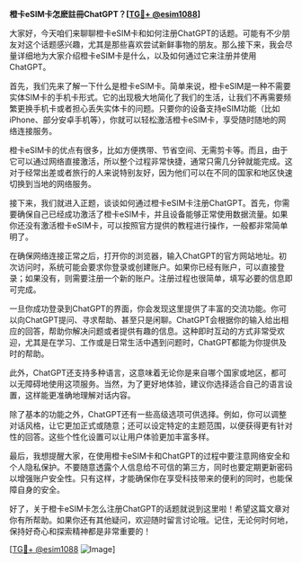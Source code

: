 **橙卡eSIM卡怎麽註冊ChatGPT？[[TG💪+ @esim1088](https://t.me/s/esim1088)]**

大家好，今天咱们来聊聊橙卡eSIM卡和如何注册ChatGPT的话题。可能有不少朋友对这个话题感兴趣，尤其是那些喜欢尝试新鲜事物的朋友。那么接下来，我会尽量详细地为大家介绍橙卡eSIM卡是什么，以及如何通过它来注册并使用ChatGPT。

首先，我们先来了解一下什么是橙卡eSIM卡。简单来说，橙卡eSIM是一种不需要实体SIM卡的手机卡形式。它的出现极大地简化了我们的生活，让我们不再需要频繁更换手机卡或者担心丢失实体卡的问题。只要你的设备支持eSIM功能（比如iPhone、部分安卓手机等），你就可以轻松激活橙卡eSIM卡，享受随时随地的网络连接服务。

橙卡eSIM卡的优点有很多，比如方便携带、节省空间、无需剪卡等。而且，由于它可以通过网络直接激活，所以整个过程非常快捷，通常只需几分钟就能完成。这对于经常出差或者旅行的人来说特别友好，因为他们可以在不同的国家和地区快速切换到当地的网络服务。

接下来，我们就进入正题，谈谈如何通过橙卡eSIM卡注册ChatGPT。首先，你需要确保自己已经成功激活了橙卡eSIM卡，并且设备能够正常使用数据流量。如果你还没有激活橙卡eSIM卡，可以按照官方提供的教程进行操作，一般都非常简单明了。

在确保网络连接正常之后，打开你的浏览器，输入ChatGPT的官方网站地址。初次访问时，系统可能会要求你登录或创建账户。如果你已经有账户，可以直接登录；如果没有，则需要注册一个新的账户。注册过程也很简单，填写必要的信息即可完成。

一旦你成功登录到ChatGPT的界面，你会发现这里提供了丰富的交流功能。你可以向ChatGPT提问、寻求帮助、甚至只是闲聊。ChatGPT会根据你的输入给出相应的回答，帮助你解决问题或者提供有趣的信息。这种即时互动的方式非常受欢迎，尤其是在学习、工作或是日常生活中遇到问题时，ChatGPT都能为你提供及时的帮助。

此外，ChatGPT还支持多种语言，这意味着无论你是来自哪个国家或地区，都可以无障碍地使用这项服务。当然，为了更好地体验，建议你选择适合自己的语言设置，这样能更准确地理解对话内容。

除了基本的功能之外，ChatGPT还有一些高级选项可供选择。例如，你可以调整对话风格，让它更加正式或随意；还可以设定特定的主题范围，以便获得更有针对性的回答。这些个性化设置可以让用户体验更加丰富多样。

最后，我想提醒大家，在使用橙卡eSIM卡和ChatGPT的过程中要注意网络安全和个人隐私保护。不要随意透露个人信息给不可信的第三方，同时也要定期更新密码以增强账户安全性。只有这样，才能确保你在享受科技带来的便利的同时，也能保障自身的安全。

好了，关于橙卡eSIM卡怎么注册ChatGPT的话题就说到这里啦！希望这篇文章对你有所帮助。如果你还有其他疑问，欢迎随时留言讨论哦。记住，无论何时何地，保持好奇心和探索精神都是非常重要的！

[[TG💪+ @esim1088](https://t.me/s/esim1088) ![Image](https://i.postimg.cc/4NQfJmqS/Snipaste-2025-05-13-00-14-12.png)]